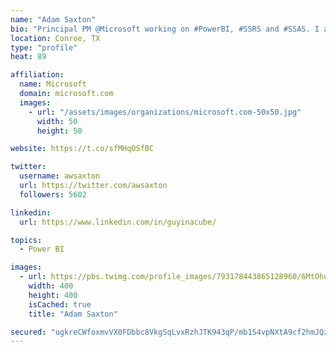 ```yaml
---
name: "Adam Saxton"
bio: "Principal PM @Microsoft working on #PowerBI, #SSRS and #SSAS. I also go by @GuyInACube"
location: Conroe, TX
type: "profile"
heat: 89

affiliation:
  name: Microsoft
  domain: microsoft.com
  images:
    - url: "/assets/images/organizations/microsoft.com-50x50.jpg"
      width: 50
      height: 50

website: https://t.co/sfMHqOSfBC

twitter:
  username: awsaxton
  url: https://twitter.com/awsaxton
  followers: 5602

linkedin:
  url: https://www.linkedin.com/in/guyinacube/

topics:
  - Power BI

images:
  - url: https://pbs.twimg.com/profile_images/793178443865128960/6MtOhub__400x400.jpg
    width: 400
    height: 400
    isCached: true
    title: "Adam Saxton"

secured: "ugkreCWfoxmvVX0FDbbc8VkgSqLvxRzhJTK943qP/mb1S4vpNXtA9cf2hmJQze6dTq/vBap2FNEAM0c0A9AmFoVm9nWqiNguB1BmlxqREn2b9yZMeMoxHoXm2BFtpTM0nOcXBHlVVgz19ZOPtirx/o83SsXf/CbFkSPE43eTM5+fK8+rfIQ4AXzmrilWNnLADQmqMSJJnO0Ey9FpLjTjrCvE8YffTyhwQlLR8JmvKRFRz9LF+KsfcL+5fDhMoBRcDVAJDMNsyknvoZF+pR7+v3KhvcGnaYeCThcnpsbKr0I3rcDYP0/v4vaq0KJn0KAHa91HJx0g8ifp9Kf/qWv63VWWFDwHiLBMNKv5QdXbnn6LpwP10ujA/aUl+OS9VeYgabP7oh2vwgd0qV9bkUfTtxLXXg7ni0LBsza84iNFQOc=;6N3QcLMaIApjiD7IWhXCpw=="
---
```


